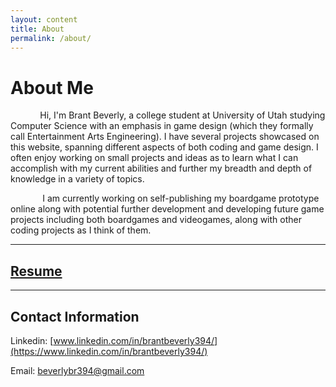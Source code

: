 ```yaml
---
layout: content
title: About
permalink: /about/
---
```

# About Me
&nbsp;&nbsp;&nbsp;&nbsp;&nbsp;&nbsp;&nbsp;&nbsp;&nbsp;&nbsp;&nbsp;&nbsp;Hi, I'm Brant Beverly, a college student at University of Utah studying Computer Science with an emphasis in game design (which they formally call Entertainment Arts Engineering). I have several projects showcased on this website, spanning different aspects of both coding and game design. I often enjoy working on small projects and ideas as to learn what I can accomplish with my current abilities and further my breadth and depth of knowledge in a variety of topics.

&nbsp;&nbsp;&nbsp;&nbsp;&nbsp;&nbsp;&nbsp;&nbsp;&nbsp;&nbsp;&nbsp;&nbsp; I am currently working on self-publishing my boardgame prototype online along with potential further development and developing future game projects including both boardgames and videogames, along with other coding projects as I think of them.

---
## [Resume](/assets/Resume-SoftwareDevCENSORED.pdf/)

---
## Contact Information

Linkedin: [www.linkedin.com/in/brantbeverly394/](https://www.linkedin.com/in/brantbeverly394/)

Email: beverlybr394@gmail.com


